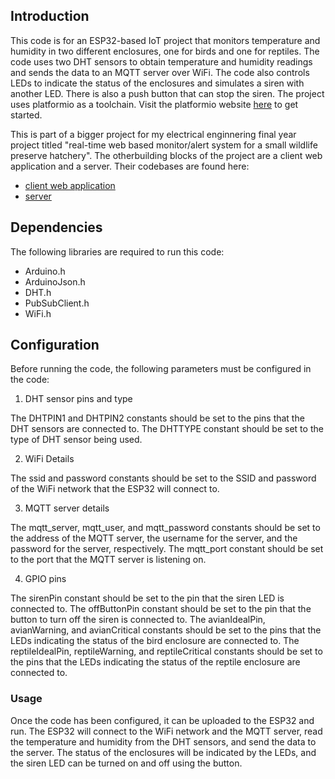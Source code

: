 ## Introduction

This code is for an ESP32-based IoT project that monitors temperature and humidity in two different enclosures,
one for birds and one for reptiles. The code uses two DHT sensors to obtain temperature and humidity readings
and sends the data to an MQTT server over WiFi. The code also controls LEDs to indicate the status of the enclosures
and simulates a siren with another LED. There is also a push button that can stop the siren. The project uses platformio as
a toolchain. Visit the platformio website [here](https://platformio.org/) to get started.

This is part of a bigger project for my electrical enginnering final year project titled "real-time web based monitor/alert system for a small wildlife preserve hatchery".
The otherbuilding blocks of the project are a client web application and a server. Their codebases are found here:

- [client web application](https://github.com/kiprop-dave/fyp-webClient)
- [server](https://github.com/kiprop-dave/fyp-server)

## Dependencies

The following libraries are required to run this code:

- Arduino.h
- ArduinoJson.h
- DHT.h
- PubSubClient.h
- WiFi.h

## Configuration

Before running the code, the following parameters must be configured in the code:

1. DHT sensor pins and type

The DHTPIN1 and DHTPIN2 constants should be set to the pins that the DHT sensors are connected to.
The DHTTYPE constant should be set to the type of DHT sensor being used.

2. WiFi Details

The ssid and password constants should be set to the SSID and password of the WiFi network that the ESP32 will connect to.

3. MQTT server details

The mqtt_server, mqtt_user, and mqtt_password constants should be set to the address of the MQTT server, the username for the server, and the password for the server, respectively.
The mqtt_port constant should be set to the port that the MQTT server is listening on.

4. GPIO pins

The sirenPin constant should be set to the pin that the siren LED is connected to. The offButtonPin constant should be set to the
pin that the button to turn off the siren is connected to. The avianIdealPin, avianWarning, and avianCritical constants should be
set to the pins that the LEDs indicating the status of the bird enclosure are connected to. The reptileIdealPin, reptileWarning, and
reptileCritical constants should be set to the pins that the LEDs indicating the status of the reptile enclosure are connected to.

### Usage

Once the code has been configured, it can be uploaded to the ESP32 and run. The ESP32 will connect to the WiFi network and the MQTT server,
read the temperature and humidity from the DHT sensors, and send the data to the server. The status of the enclosures will be indicated by the LEDs,
and the siren LED can be turned on and off using the button.

